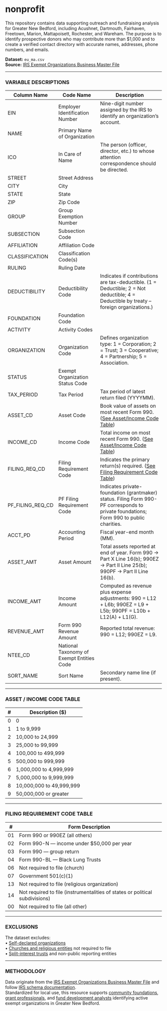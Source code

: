 # nonprofit

This repository contains data supporting outreach and fundraising analysis for Greater New Bedford, including Acushnet, Dartmouth, Fairhaven, Freetown, Marion, Mattapoisett, Rochester, and Wareham. The purpose is to identify prospective donors who may contribute more than $1,000 and to create a verified contact directory with accurate names, addresses, phone numbers, and emails.

**Dataset:** `eu_ma.csv`  
**Source:** [IRS Exempt Organizations Business Master File](https://www.irs.gov/charities-non-profits/exempt-organizations-business-master-file-extract-eo-bmf)

---

### VARIABLE DESCRIPTIONS

| Column Name | Code Name | Description |
|--------------|------------|-------------|
| EIN | Employer Identification Number | Nine-digit number assigned by the IRS to identify an organization’s account. |
| NAME | Primary Name of Organization |  |
| ICO | In Care of Name | The person (officer, director, etc.) to whose attention correspondence should be directed. |
| STREET | Street Address |  |
| CITY | City |  |
| STATE | State |  |
| ZIP | Zip Code |  |
| GROUP | Group Exemption Number |  |
| SUBSECTION | Subsection Code |  |
| AFFILIATION | Affiliation Code |  |
| CLASSIFICATION | Classification Code(s) |  |
| RULING | Ruling Date |  |
| DEDUCTIBILITY | Deductibility Code | Indicates if contributions are tax-deductible. (1 = Deductible; 2 = Not deductible; 4 = Deductible by treaty – foreign organizations.) |
| FOUNDATION | Foundation Code |  |
| ACTIVITY | Activity Codes |  |
| ORGANIZATION | Organization Code | Defines organization type: 1 = Corporation; 2 = Trust; 3 = Cooperative; 4 = Partnership; 5 = Association. |
| STATUS | Exempt Organization Status Code |  |
| TAX_PERIOD | Tax Period | Tax period of latest return filed (YYYYMM). |
| ASSET_CD | Asset Code | Book value of assets on most recent Form 990. ([See Asset/Income Code Table](#asset--income-code-table)) |
| INCOME_CD | Income Code | Total income on most recent Form 990. ([See Asset/Income Code Table](#asset--income-code-table)) |
| FILING_REQ_CD | Filing Requirement Code | Indicates the primary return(s) required. ([See Filing Requirement Code Table](#filing-requirement-code-table)) |
| PF_FILING_REQ_CD | PF Filing Requirement Code | Indicates private-foundation (grantmaker) status. Filing Form 990-PF corresponds to private foundations; Form 990 to public charities. |
| ACCT_PD | Accounting Period | Fiscal year-end month (MM). |
| ASSET_AMT | Asset Amount | Total assets reported at end of year. Form 990 → Part X Line 16(b); 990EZ → Part II Line 25(b); 990PF → Part II Line 16(b). |
| INCOME_AMT | Income Amount | Computed as revenue plus expense adjustments: 990 = L12 + L6b; 990EZ = L9 + L5b; 990PF = L10b + L12(A) + L1(G). |
| REVENUE_AMT | Form 990 Revenue Amount | Reported total revenue: 990 = L12; 990EZ = L9. |
| NTEE_CD | National Taxonomy of Exempt Entities Code |  |
| SORT_NAME | Sort Name | Secondary name line (if present). |

---

### ASSET / INCOME CODE TABLE

| # | Description ($) |
|---|-----------------|
| 0 | 0 |
| 1 | 1 to 9,999 |
| 2 | 10,000 to 24,999 |
| 3 | 25,000 to 99,999 |
| 4 | 100,000 to 499,999 |
| 5 | 500,000 to 999,999 |
| 6 | 1,000,000 to 4,999,999 |
| 7 | 5,000,000 to 9,999,999 |
| 8 | 10,000,000 to 49,999,999 |
| 9 | 50,000,000 or greater |

---

### FILING REQUIREMENT CODE TABLE

| # | Form Description |
|---|------------------|
| 01 | Form 990 or 990EZ (all others) |
| 02 | Form 990-N — income under $50,000 per year |
| 03 | Form 990 — group return |
| 04 | Form 990-BL — Black Lung Trusts |
| 06 | Not required to file (church) |
| 07 | Government 501(c)(1) |
| 13 | Not required to file (religious organization) |
| 14 | Not required to file (instrumentalities of states or political subdivisions) |
| 00 | Not required to file (all other) |

---

### EXCLUSIONS

The dataset excludes:  
• [Self-declared organizations](https://www.irs.gov/charities-non-profits/self-declared-exempt-organizations)  
• [Churches and religious entities](https://www.irs.gov/charities-non-profits/churches-religious-organizations) not required to file  
• [Split-interest trusts](https://www.irs.gov/charities-non-profits/split-interest-trust-information) and non-public reporting entities  

---

### METHODOLOGY

Data originate from the [IRS Exempt Organizations Business Master File](https://www.irs.gov/charities-non-profits/exempt-organizations-business-master-file-extract-eo-bmf) and follow [IRS schema documentation](https://www.irs.gov/pub/irs-soi/eo_info.pdf).  
Standardized for local use, this resource supports [community foundations](https://cof.org/foundation-type/community-foundations), [grant professionals](https://grantprofessionals.org/), and [fund development analysts](https://afpglobal.org/) identifying active exempt organizations in Greater New Bedford.

